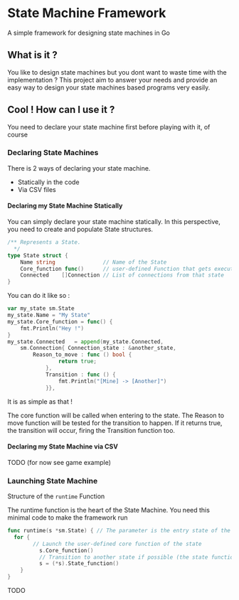 # State Machine Framework
A simple framework for designing state machines in Go

## What is it ?

You like to design state machines but you dont want to waste time with the implementation ? 
This project aim to answer your needs and provide an easy way to design your state machines based programs very easily.

## Cool ! How can I use it ?

You need to declare your state machine first before playing with it, of course

### Declaring State Machines

There is 2 ways of declaring your state machine.
* Statically in the code
* Via CSV files

#### Declaring my State Machine Statically

You can simply declare your state machine statically. In this perspective, you need to create and populate State structures.

```go
/** Represents a State.
  */
type State struct {
	Name string               // Name of the State
	Core_function func()      // user-defined Function that gets executed when you enter that state. 
	Connected    []Connection // List of connections from that state
}
```

You can do it like so : 

```go
var my_state sm.State
my_state.Name = "My State"
my_state.Core_function = func() {
	fmt.Println("Hey !")
}
my_state.Connected   = append(my_state.Connected, 
    sm.Connection{ Connection_state : &another_state,
        Reason_to_move : func () bool { 
                return true;
            },
            Transition : func () {
                fmt.Println("[Mine] -> [Another]")
            }},
```
It is as simple as that !

The core function will be called when entering to the state.
The Reason to move function will be tested for the transition to happen. If it returns true, the transition will occur, firing the Transition function too.

#### Declaring my State Machine via CSV 

TODO (for now see game example)

### Launching State Machine

Structure of the `runtime` Function

The runtime function is the heart of the State Machine. You need this minimal code to make the framework run
```go
func runtime(s *sm.State) { // The parameter is the entry state of the SM.
  for {
	    // Launch the user-defined core function of the state 
		  s.Core_function()
		  // Transition to another state if possible (the state function will take care of everything)
		  s = (*s).State_function()
	}
}
```

TODO
